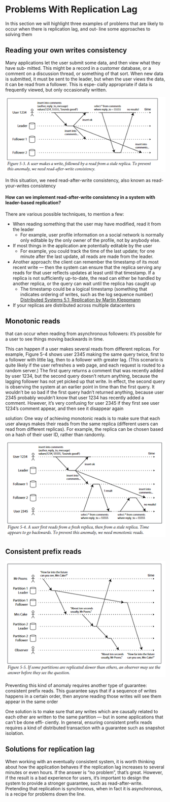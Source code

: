 # Problems With Replication Lag
In  this  section  we  will  highlight  three
examples of problems that are likely to occur when there is replication lag, and out‐
line some approaches to solving them

## Reading your own writes consistency  
Many applications let the user submit some data, and then view what they have sub‐
mitted. This might be a record in a customer database, or a comment on a discussion
thread, or something of that sort. When new data is submitted, it must be sent to the
leader, but when the user views the data, it can be read from a follower. This is espe‐
cially appropriate if data is frequently viewed, but only occasionally written.

![](./media/async_replication.png)

In this situation, we need read-after-write consistency, also known as read-your-writes
consistency

#### How  can  we  implement  read-after-write  consistency  in  a  system  with  leader-based replication?
There are various possible techniques, to mention a few:
* When  reading  something  that  the  user  may  have  modified,  read  it  from  the leader
    - For example, user profile information on a social network is normally only editable by the only owner of the profile, not by anybody else. 
* If most things in the application are potentially editable by the user
    -  For example, you could track the time  of  the  last  update;  for  one  minute  after  the  last  update,  all  reads are made from  the  leader.
* Another  approach:  the  client  can  remember  the  timestamp  of  its  most  recent write — then  the  system  can  ensure  that  the  replica  serving  any  reads  for  that user  reflects  updates  at  least  until  that  timestamp.  If  a  replica  is  not  sufficiently up-to-date,  the  read  can  either  be  handled  by  another  replica,  or  the  query  can wait until the replica has caught up
    -   The timestamp could be a logical timestamp (something  that  indicates  ordering  of  writes,  such  as  the  log  sequence  number) [Distributed Systems 5.1: Replication by Martin Kleppmann](https://www.youtube.com/watch?v=mBUCF1WGI_I)
* If  your  replicas  are  distributed  across  multiple  datacenters

## Monotonic reads
that can occur when reading from asynchronous followers: it’s possible for a user to see things moving backwards in time.

This  can  happen  if  a  user  makes  several  reads  from  different  replicas.  For  example,
Figure 5-4 shows user 2345 making the same query twice, first to a follower with little
lag,  then  to  a  follower  with  greater  lag.  (This  scenario  is  quite  likely  if  the  user
refreshes a web page, and each request is routed to a random server.) The first query
returns  a  comment  that  was  recently  added  by  user  1234,  but  the  second  query
doesn’t return anything, because the lagging follower has not yet picked up that write.
In effect, the second query is observing the system at an earlier point in time than the
first query. It wouldn’t be so bad if the first query hadn’t returned anything, because
user  2345  probably  wouldn’t  know  that  user  1234  has  recently  added  a  comment.
However,  it’s  very  confusing  for  user  2345  if  they  first  see  user  1234’s  comment
appear, and then see it disappear again

solution: One  way  of  achieving  monotonic  reads  is  to  make  sure  that  each  user  always  makes
their  reads  from  the  same  replica  (different  users  can  read  from  different  replicas).
For example, the replica can be chosen based on a hash of their user ID, rather than
randomly.

![](./media/monotonic_read.png)

## Consistent prefix reads

![](./media/consistent_prefix_read.png)

Preventing this kind of anomaly requires another type of guarantee: consistent prefix reads. This guarantee says that if a sequence of writes happens in a certain order, then anyone reading those writes will see them appear in the same order

One solution is to make sure that any writes which are causally related to each other
are  written  to  the  same  partition — but  in  some  applications  that  can’t  be  done  effi‐
ciently.  In  general,  ensuring  consistent  prefix  reads  requires  a  kind  of  distributed
transaction with a guarantee such as snapshot isolation.

## Solutions for replication lag
When working with an eventually consistent system, it is worth thinking about how
the  application  behaves  if  the  replication  lag  increases  to  several  minutes  or  even
hours. If the answer is “no problem”, that’s great. However, if the result is a bad experience for users, it’s important to design the system to provide a stronger guarantee, such as read-after-write. Pretending that replication is synchronous, when in fact it is asynchronous, is a recipe for problems down the line.

